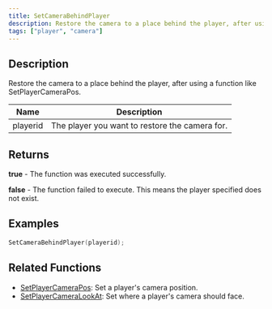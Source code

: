 ```yaml
---
title: SetCameraBehindPlayer
description: Restore the camera to a place behind the player, after using a function like SetPlayerCameraPos.
tags: ["player", "camera"]
---
```


## Description

Restore the camera to a place behind the player, after using a function like SetPlayerCameraPos.

| Name     | Description                                    |
| -------- | ---------------------------------------------- |
| playerid | The player you want to restore the camera for. |

## Returns

**true** - The function was executed successfully.

**false** - The function failed to execute. This means the player specified does not exist.

## Examples

```c
SetCameraBehindPlayer(playerid);
```

## Related Functions

- [SetPlayerCameraPos](SetPlayerCameraPos): Set a player's camera position.
- [SetPlayerCameraLookAt](SetPlayerCameraLookAt): Set where a player's camera should face.
